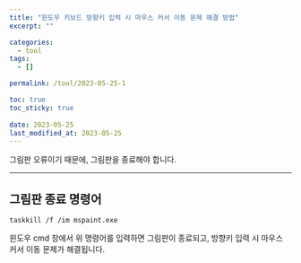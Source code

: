 ```yaml
---
title: "윈도우 키보드 방향키 입력 시 마우스 커서 이동 문제 해결 방법"
excerpt: ""

categories:
  - tool
tags:
  - []

permalink: /tool/2023-05-25-1

toc: true
toc_sticky: true
 
date: 2023-05-25
last_modified_at: 2023-05-25
---
```


그림판 오류이기 때문에, 그림판을 종료해야 합니다.

---

## 그림판 종료 명령어
```
taskkill /f /im mspaint.exe
```
윈도우 cmd 창에서 위 명령어를 입력하면 그림판이 종료되고, 방향키 입력 시 마우스 커서 이동 문제가 해결됩니다.